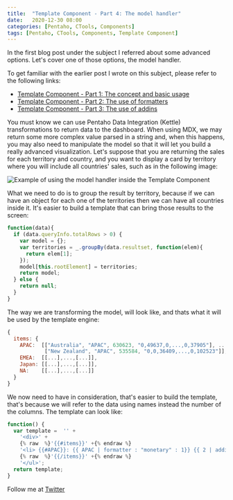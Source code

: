```yaml
---
title:  "Template Component - Part 4: The model handler"
date:   2020-12-30 08:00
categories: [Pentaho, CTools, Components]
tags: [Pentaho, CTools, Components, Template Component]
---
```


In the first blog post under the subject I referred about some advanced options. Let's cover one of those options, the model handler.

To get familiar with the earlier post I wrote on this subject, please refer to the following links: 

- [Template Component - Part 1: The concept and basic usage](http://mfgaspar.github.io/2017/Template-Component-Part-1/)
- [Template Component - Part 2: The use of formatters](http://mfgaspar.github.io/2017/Template-Component-Part-2/)
- [Template Component - Part 3: The use of addins](http://mfgaspar.github.io/2017/Template-Component-Part-3/)

You must know we can use Pentaho Data Integration (Kettle) transformations to return data to the dashboard. When using MDX, we may return some more complex value parsed in a string and, when this happens, you may also need to manipulate the model so that it will let you build a really advanced visualization. Let's suppose that you are returning the sales for each territory and country, and you want to display a card by territory where you will include all countries' sales, such as in the following image:

![Example of using the model handler inside the Template Component](http://mfgaspar.github.io/assets/template_component_4.png) 

What we need to do is to group the result by territory, because if we can have an object for each one of the territories then we can have all countries inside it. It's easier to build a template that can bring those results to the screen:

```javascript
function(data){
  if (data.queryInfo.totalRows > 0) {
    var model = {};
    var territories = _.groupBy(data.resultset, function(elem){
      return elem[1];
    });
    model[this.rootElement] = territories;
    return model;
  } else {
    return null;
  }
}
```

The way we are transforming the model, will look like, and thats what it will be used by the template engine:

```javascript
{ 
  items: {
    APAC:  [["Australia", "APAC", 630623, "0,49637,0,...,0,37905"], ...,
            ["New Zealand", "APAC", 535584, "0,0,36409,...,0,102523"]],
    EMEA:  [[...],...,[...]],
    Japan: [[...],...,[...]],
    NA:    [[...],...,[...]]
  }
}
```

We now need to have in consideration, that's easier to build the template, that's because we will refer to the data using names instead the number of the columns. The template can look like:

```javascript
function() { 
  var template =  '' +
    '<div>' +
    {% raw  %}'{{#items}}' +{% endraw %}
    '<li> {{#APAC}}: {{ APAC | formatter : "monetary" : 1}} {{ 2 | addin : "trendArrrow" : ""}} </li>'+
    {% raw  %}'{{/items}}' +{% endraw %}
    '</ul>'; 
  return template;
} 
```



Follow me at [Twitter](https://twitter.com/migfgaspar)

[Live Insights]: #

